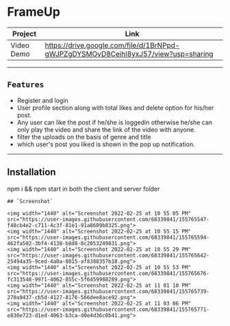 # FrameUp
| Project | Link |
| ------ | ------ |
| Video Demo | https://drive.google.com/file/d/1BrNPpd-gWJPZgDYSMOvD8CeihI8yxJ57/view?usp=sharing

---
## `Features`
- Register and login 
- User profile section along with total likes and delete option for his/her post.
- Any user can like the post if he/she is loggedin otherwise he/she  can only play the video and  share the link of the video with anyone.
- filter the uploads on the basis of genre and title
- which user's post you liked is shown in the pop up notification.
---
## Installation

npm i && npm start in both the client and server folder
```
## `Screenshot`

<img width="1440" alt="Screenshot 2022-02-25 at 10 55 05 PM" src="https://user-images.githubusercontent.com/68339841/155765547-f48cb4e2-c711-4c3f-81e1-91a8609b8325.png">
<img width="1440" alt="Screenshot 2022-02-25 at 10 55 15 PM" src="https://user-images.githubusercontent.com/68339841/155765594-462fa502-3bf4-4138-b8d8-8c2053249831.png">
<img width="1440" alt="Screenshot 2022-02-25 at 10 55 29 PM" src="https://user-images.githubusercontent.com/68339841/155765642-25494a35-9ced-4a0a-8015-af8388357b18.png">
<img width="1440" alt="Screenshot 2022-02-25 at 10 55 53 PM" src="https://user-images.githubusercontent.com/68339841/155765676-fc313548-9971-4062-855c-5f6459988289.png">
<img width="1440" alt="Screenshot 2022-02-25 at 11 01 10 PM" src="https://user-images.githubusercontent.com/68339841/155765739-270a9437-cb5d-4127-8176-566dee8ace92.png">
<img width="1440" alt="Screenshot 2022-02-25 at 11 03 06 PM" src="https://user-images.githubusercontent.com/68339841/155765771-e830e723-d1ed-4063-b3ca-d0e4d36c0b41.png">
